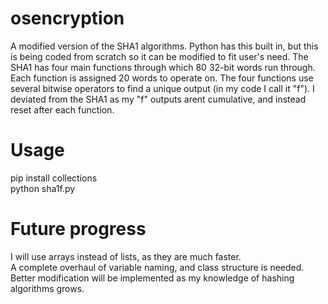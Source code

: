 # osencryption
A modified version of the SHA1 algorithms.
Python has this built in, but this is being coded from scratch so it can be modified to fit user's need.
The SHA1 has four main functions through which 80 32-bit words run through.  Each function is assigned 20 words to operate on.
The four functions use several bitwise operators to find a unique output (in my code I call it "f").
I deviated from the SHA1 as my "f" outputs arent cumulative, and instead reset after each function. 

<h1>Usage</h1>
<p>pip install collections <br>
python sha1f.py
</p>

<h1>Future progress</h1>
<p>I will use arrays instead of lists, as they are much faster. <br>
A complete overhaul of variable naming, and class structure is needed. <br>
Better modification will be implemented as my knowledge of hashing algorithms grows. <br>
</p>

